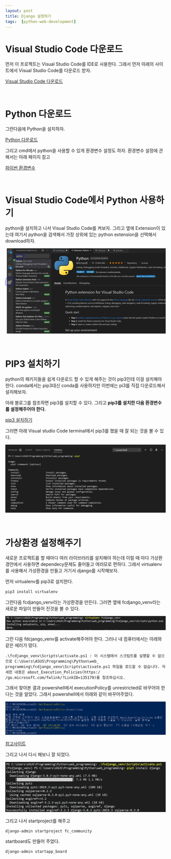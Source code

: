 ```yaml
---
layout: post
title: Django 설정하기
tags:  [python-web-development]
---
```

# Visual Studio Code 다운로드

먼저 이 프로젝트는 Visual Studio Code를 IDE로 사용한다. 그래서 먼저 아래의 사이트에서 Visual Studio Code를 다운로드 받자.

[Visual Studio Code 다운로드](https://code.visualstudio.com/download)

&nbsp;
&nbsp;
&nbsp;

# Python 다운로드
그런다음에 Python을 설치하자.

[Python 다운로드](https://www.python.org/downloads/)

그리고 cmd에서 python을 사용할 수 있게 환경변수 설정도 하자.
환경변수 설정에 관해서는 아래 페이지 참고

[파이썬 환경변수](https://wxmin.tistory.com/121)

&nbsp;
&nbsp;
&nbsp;

# Visual Studio Code에서 Python 사용하기
python을 설치하고 나서 Visual Studio Code를 켜보자. 그리고 옆에 Extension이 있는데 여기서 python을 검색해서 가장 상위에 있는 python extension을 선택해서 download하자.

![Alt text](/public/post/2020_02_06_python_web_django/pic_2.PNG)


&nbsp;
&nbsp;
&nbsp;

# PIP3 설치하기
python의 패키지들을 쉽게 다운로드 할 수 있게 해주는 것이 pip3인데 이걸 설치해야 한다. conda에서는 pip3대신 conda를 사용하지만 이번에는 pi3를 직접 다운로드해서 설치해보자.

아래 블로그를 참조하면 pip3를 설치할 수 있다. 그리고 **pip3를 설치한 다음 환경변수를 설정해주어야 한다.**

[pip3 설치하기](https://m.blog.naver.com/varkiry05/221207337881)

그러면 아래 Visual studio Code terminal에서 pip3를 했을 때 잘 되는 것을 볼 수 있다.

![Alt text](/public/post/2020_02_06_python_web_django/pic_1.PNG)


&nbsp;
&nbsp;
&nbsp;

# 가상환경 설정해주기
새로운 프로젝트를 할 때마다 여러 라이브러리를 설치해야 하는데 이럴 때 마다 가상환경안에서 사용하면 dependecy문제도 줄어들고 여러모로 편하다. 그래서 virtualenv를 사용해서 가상환경을 만들고 거기서 django를 시작해보자.

먼저 virtualenv를 pip3로 설치한다.
~~~python
pip3 install virtualenv
~~~

그런다음 fcdjango_venv라는 가상환경을 만든다. 그러면 옆에 fcdjango_venv라는 새로운 파일이 만들어 진것을 볼 수 있다.

![Alt text](/public/post/2020_02_06_python_web_django/pic_3.PNG)

그런 다음 fdcjango_venv를 activate해주어야 한다. 그러나 내 컴퓨터에서는 아래와 같은 에러가 떴다.

~~~
.\fcdjango_venv\Scripts\activate.ps1 : 이 시스템에서 스크립트를 실행할 수 없으므로 C:\Users\ASUS\Programming\Python\web_
programming\fcdjango_venv\Scripts\activate.ps1 파일을 로드할 수 없습니다. 자세한 내용은 about_Execution_Policies(https:/
/go.microsoft.com/fwlink/?LinkID=135170)를 참조하십시오.
~~~

그래서 찾아본 결과 powershell에서 executionPolicy를 unrestricted로 바꾸어야 한다는 것을 알았다. 그래서 powershell에서 아래와 같이 바꾸어주었다.

![Alt text](/public/post/2020_02_06_python_web_django/pic_4.PNG)

[참고사이트](https://gosmcom.tistory.com/115)

그리고 나서 다시 해보니 잘 되었다.

![Alt text](/public/post/2020_02_06_python_web_django/pic_5.PNG)

그리고 나서 startproject를 해주고

~~~
django-admin startproject fc_community
~~~

startboard도 만들어 주었다.
~~~
django-admin startapp_board
~~~
